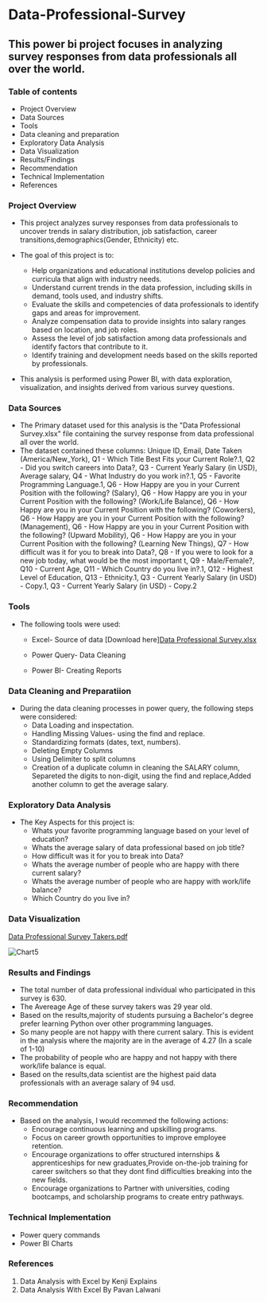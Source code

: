 # Data-Professional-Survey
## This power bi project focuses in analyzing survey responses from data professionals all over the world.
### Table of contents
- Project Overview
- Data Sources
- Tools
- Data cleaning and preparation
- Exploratory Data Analysis
- Data Visualization
- Results/Findings
- Recommendation
- Technical Implementation
- References

### Project Overview
- This project analyzes survey responses from data professionals to uncover trends in salary distribution, job satisfaction, career transitions,demographics(Gender, Ethnicity) etc. 
- The goal of this project is to:
  - Help organizations and educational institutions develop policies and curricula that align with industry needs.
  - Understand current trends in the data profession, including skills in demand, tools used, and industry shifts.
  - Evaluate the skills and competencies of data professionals to identify gaps and areas for improvement.
  - Analyze compensation data to provide insights into salary ranges based on location, and job roles.
  - Assess the level of job satisfaction among data professionals and identify factors that contribute to it.
  - Identify training and development needs based on the skills reported by professionals.
 
 
- This analysis is performed using Power BI, with data exploration, visualization, and insights derived from various survey questions.

### Data Sources
- The Primary dataset used for this analysis is the "Data Professional Survey.xlsx" file containing the survey response from data professional all over the world.
- The dataset contained these columns:
Unique ID,	Email,	Date Taken (America/New_York), Q1 - Which Title Best Fits your Current Role?.1, Q2 - Did you switch careers into Data?,
Q3 - Current Yearly Salary (in USD), Average salary,	Q4 - What Industry do you work in?.1,
Q5 - Favorite Programming Language.1, Q6 - How Happy are you in your Current Position with the following? (Salary),
Q6 - How Happy are you in your Current Position with the following? (Work/Life Balance),	Q6 - How Happy are you in your Current Position with the following? (Coworkers),	Q6 - How Happy are you in your Current Position with the following? (Management),	Q6 - How Happy are you in your Current Position with the following? (Upward Mobility),	Q6 - How Happy are you in your Current Position with the following? (Learning New Things),	Q7 - How difficult was it for you to break into Data?,	Q8 - If you were to look for a new job today, what would be the most important t,	Q9 - Male/Female?,	Q10 - Current Age,	Q11 - Which Country do you live in?.1,	Q12 - Highest Level of Education,	Q13 - Ethnicity.1,	Q3 - Current Yearly Salary (in USD) - Copy.1,	Q3 - Current Yearly Salary (in USD) - Copy.2

### Tools
- The following tools were used:
    - Excel- Source of data [Download here][Data Professional Survey.xlsx](https://github.com/user-attachments/files/18940838/Data.Professional.Survey.xlsx)

    - Power Query- Data Cleaning
    - Power BI- Creating Reports
    
### Data Cleaning and Preparatiion
- During the data cleaning processes in power query, the following steps were considered:
   - Data Loading and inspectation.
   - Handling Missing Values- using the find and replace.
   - Standardizing formats (dates, text, numbers).
   - Deleting Empty Columns
   - Using Delimiter to split columns
   - Creation of a duplicate column in cleaning the SALARY column, Separeted the digits to non-digit, using the find and replace,Added another column to get the average 
     salary. 

### Exploratory Data Analysis
 - The Key Aspects for this project is:
    - Whats your favorite programming language based on your level of education?
    - Whats the average salary of data professional based on job title?
    - How difficult was it for you to break into Data?
    - Whats the average number of people who are happy with there current salary?
    - Whats the average number of people who are happy with work/life balance?
    - Which Country do you live in?

  
  ### Data Visualization

[Data Professional Survey Takers.pdf](https://github.com/user-attachments/files/18943018/Data.Professional.Survey.Takers.pdf)







![Chart5](https://github.com/user-attachments/assets/76bf8c04-5668-40ba-bffb-5c7e66cadfd3)





### Results and Findings
- The total number of data professional individual who participated in this survey is 630.
- The Avereage Age of these survey takers was 29 year old.
- Based on the results,majority of students pursuing a Bachelor's degree prefer learning Python over other programming languages.
- So many people are not happy with there current salary. This is evident in the analysis where the majority are in the average of 4.27 (In a scale of 1-10)
- The probability of people who are happy and not happy with there work/life balance is equal.
- Based on the results,data scientist are the highest paid data professionals with an average salary of 94 usd.
  

### Recommendation
- Based on the analysis, I would recommed the following actions:
    - Encourage continuous learning and upskilling programs.
    - Focus on career growth opportunities to improve employee retention.
    - Encourage organizations to offer structured internships & apprenticeships for new graduates,Provide on-the-job training for career switchers so that they dont find 
      difficulties breaking into the new fields.
    - Encourage organizations to Partner with universities, coding bootcamps, and scholarship programs to create entry pathways.

### Technical Implementation
- Power query commands
- Power BI Charts

### References
1. Data Analysis with Excel by Kenji Explains
2. Data Analysis With Excel By Pavan Lalwani  










  
   



